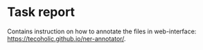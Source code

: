 # Task report
Contains instruction on how to annotate the files in web-interface: https://tecoholic.github.io/ner-annotator/.
